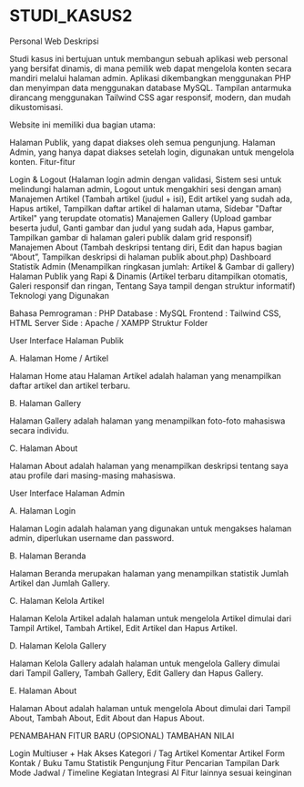 # STUDI_KASUS2

Personal Web
Deskripsi

Studi kasus ini bertujuan untuk membangun sebuah aplikasi web personal yang bersifat dinamis, di mana pemilik web dapat mengelola konten secara mandiri melalui halaman admin. Aplikasi dikembangkan menggunakan PHP dan menyimpan data menggunakan database MySQL. Tampilan antarmuka dirancang menggunakan Tailwind CSS agar responsif, modern, dan mudah dikustomisasi.

Website ini memiliki dua bagian utama:

Halaman Publik, yang dapat diakses oleh semua pengunjung.
Halaman Admin, yang hanya dapat diakses setelah login, digunakan untuk mengelola konten.
Fitur-fitur

Login & Logout (Halaman login admin dengan validasi, Sistem sesi untuk melindungi halaman admin, Logout untuk mengakhiri sesi dengan aman)
Manajemen Artikel (Tambah artikel (judul + isi), Edit artikel yang sudah ada, Hapus artikel, Tampilkan daftar artikel di halaman utama, Sidebar "Daftar Artikel" yang terupdate otomatis)
Manajemen Gallery (Upload gambar beserta judul, Ganti gambar dan judul yang sudah ada, Hapus gambar, Tampilkan gambar di halaman galeri publik dalam grid responsif)
Manajemen About (Tambah deskripsi tentang diri, Edit dan hapus bagian “About”, Tampilkan deskripsi di halaman publik about.php)
Dashboard Statistik Admin (Menampilkan ringkasan jumlah: Artikel & Gambar di gallery)
Halaman Publik yang Rapi & Dinamis (Artikel terbaru ditampilkan otomatis, Galeri responsif dan ringan, Tentang Saya tampil dengan struktur informatif)
Teknologi yang Digunakan

Bahasa Pemrograman : PHP
Database : MySQL
Frontend : Tailwind CSS, HTML
Server Side : Apache / XAMPP
Struktur Folder



User Interface Halaman Publik

A. Halaman Home / Artikel

Halaman Home atau Halaman Artikel adalah halaman yang menampilkan daftar artikel dan artikel terbaru.



B. Halaman Gallery

Halaman Gallery adalah halaman yang menampilkan foto-foto mahasiswa secara individu.



C. Halaman About

Halaman About adalah halaman yang menampilkan deskripsi tentang saya atau profile dari masing-masing mahasiswa.



User Interface Halaman Admin

A. Halaman Login

Halaman Login adalah halaman yang digunakan untuk mengakses halaman admin, diperlukan username dan password.



B. Halaman Beranda

Halaman Beranda merupakan halaman yang menampilkan statistik Jumlah Artikel dan Jumlah Gallery.



C. Halaman Kelola Artikel

Halaman Kelola Artikel adalah halaman untuk mengelola Artikel dimulai dari Tampil Artikel, Tambah Artikel, Edit Artikel dan Hapus Artikel.



D. Halaman Kelola Gallery

Halaman Kelola Gallery adalah halaman untuk mengelola Gallery dimulai dari Tampil Gallery, Tambah Gallery, Edit Gallery dan Hapus Gallery.



E. Halaman About

Halaman About adalah halaman untuk mengelola About dimulai dari Tampil About, Tambah About, Edit About dan Hapus About.



PENAMBAHAN FITUR BARU (OPSIONAL) TAMBAHAN NILAI

Login Multiuser + Hak Akses
Kategori / Tag Artikel
Komentar Artikel
Form Kontak / Buku Tamu
Statistik Pengunjung
Fitur Pencarian
Tampilan Dark Mode
Jadwal / Timeline Kegiatan
Integrasi AI
Fitur lainnya sesuai keinginan
